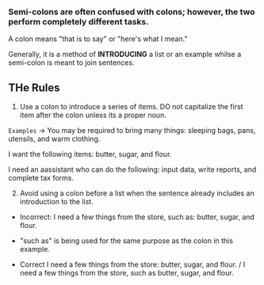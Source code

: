 ### Semi-colons are often confused with colons; however, the two perform completely different tasks. 

A colon means "that is to say" or "here's what I mean."

Generally, it is a method of **INTRODUCING** a list or an example whilse a semi-colon is meant to join sentences.

## THe Rules

1) Use a colon to introduce a series of items. DO not capitalize the first item after the colon unless its a proper noun.

`Examples` -> 
You may be required to bring many things: sleeping bags, pans, utensils, and warm clothing. 

I want the following items: butter, sugar, and flour. 

I need an aassistant who can do the following: input data, write reports, and complete tax forms. 

2) Avoid using a colon before a list when the sentence already includes an introduction to the list. 

- Incorrect: I need a few things from the store, such as: butter, sugar, and flour.
- "such as" is being used for the same purpose as the colon in this example.

- Correct I need a few things from the store: butter, sugar, and flour. / I need a few things from the store, such as butter, sugar, and flour.
